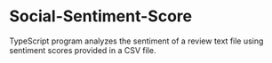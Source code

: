 # Social-Sentiment-Score
TypeScript program analyzes the sentiment of a review text file using sentiment scores provided in a CSV file. 
